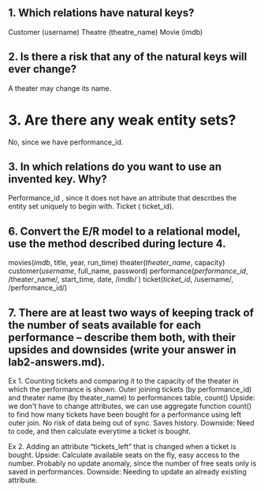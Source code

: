## 1. Which relations have natural keys?
Customer (username) 
Theatre (theatre_name) 
Movie (imdb) 

## 2. Is there a risk that any of the natural keys will ever change?
A theater may change its name.

# 3. Are there any weak entity sets?
No, since we have performance_id.

## 3. In which relations do you want to use an invented key. Why?
Performance_id , since it does not have an attribute that describes the entity set uniquely to begin with. 
Ticket ( ticket_id).

## 6. Convert the E/R model to a relational model, use the method described during lecture 4.
movies(_imdb_, title, year, run_time)
theater(_theater_name_, capacity)
customer(_username_, full_name, password)
performance(_performance_id_, /theater_name/, start_time, date, /imdb/ )
ticket(_ticket_id_, /username/, /performance_id/)

## 7. There are at least two ways of keeping track of the number of seats available for each performance – describe them both, with their upsides and downsides (write your answer in lab2-answers.md).
Ex 1. Counting tickets and comparing it to the capacity of the theater in which the performance is shown. Outer joining tickets (by performance_id)  and theater name (by theater_name) to performances table, count()
Upside: we don't have to change attributes, we can use aggregate function count() to find how many tickets have been bought for a performance using left outer join. No risk of data being out of sync. Saves history.
Downside: Need to code, and then calculate everytime a ticket is bought. 

Ex 2. Adding an attribute “tickets_left” that is changed when a ticket is bought. 
Upside: Calculate available seats on the fly, easy access to the number. Probably no update anomaly, since the number of free seats only is saved in performances.
Downside: Needing to update an already existing attribute.


